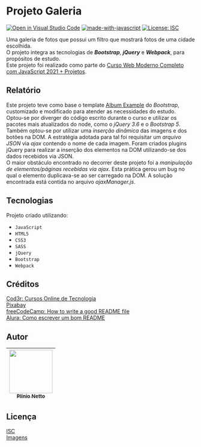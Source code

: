
# Projeto Galeria  

[![Open in Visual Studio Code](https://open.vscode.dev/badges/open-in-vscode.svg)](https://open.vscode.dev/PSONetto/projeto-galeria) [![made-with-javascript](https://img.shields.io/badge/Made%20with-JavaScript-1f425f.svg)](https://www.javascript.com) [![License: ISC](https://img.shields.io/badge/License-ISC-blue.svg)](https://opensource.org/licenses/ISC)  

Uma galeria de fotos que possui um filtro que mostrará fotos de uma cidade escolhida.  
O projeto integra as tecnologias de ***Bootstrap***, ***jQuery*** e ***Webpack***, para propósitos de estudo.  
Este projeto foi realizado como parte do [Curso Web Moderno Completo com JavaScript 2021 + Projetos](https://www.cod3r.com.br/courses/web-moderno).  

## Relatório  
Este projeto teve como base o template [Album Example](https://getbootstrap.com/docs/5.1/examples/album/#) do _Bootstrap_, customizado e modificado para atender as necessidades do estudo.  
Optou-se por diverger do código escrito durante o curso e utilizar os pacotes mais atualizados do node, como o _jQuery 3.6_ e o _Bootstrap 5_.  
Também optou-se por utilizar uma _inserção dinâmica_ das imagens e dos botões na DOM. A estratégia adotada para tal foi requisitar um _arquivo JSON_ via _ajax_ contendo o nome de cada imagem. Foram criados plugins jQuery para realizar a inserção dos elementos na DOM utilizando-se dos dados recebidos via JSON.  
O maior obstáculo encontrado no decorrer deste projeto foi a _manipulação de elementos/páginas recebidas via ajax_. Esta prática gerou um bug no qual o elemento duplicava-se ao ser carregado na DOM. A solução encontrada está contida no arquivo _ajaxManager.js_.  

## Tecnologias  

Projeto criado utilizando:  

+ ``JavaScript``  
+ ``HTML5``  
+ ``CSS3``  
+ ``SASS``  
+ ``jQuery``  
+ ``Bootstrap``  
+ ``Webpack``  

## Créditos  

[Cod3r: Cursos Online de Tecnologia](https://www.cod3r.com.br/)  
[Pixabay](https://pixabay.com/)  
[freeCodeCamp: How to write a good README file](https://www.freecodecamp.org/news/how-to-write-a-good-readme-file/)  
[Alura: Como escrever um bom README](https://www.alura.com.br/artigos/escrever-bom-readme)  

## Autor   

| [<img src="https://avatars.githubusercontent.com/u/89879197?s=400&u=6e371fd0f1b5b2dc0df1e4212e34f600bc6a209b&v=4" width=115><br><sub>Plínio Netto</sub>](https://github.com/PSONetto) |  
| :---: |  

## Licença  

[ISC](https://choosealicense.com/licenses/isc/)  
[Imagens](https://pixabay.com/service/terms/#license)  